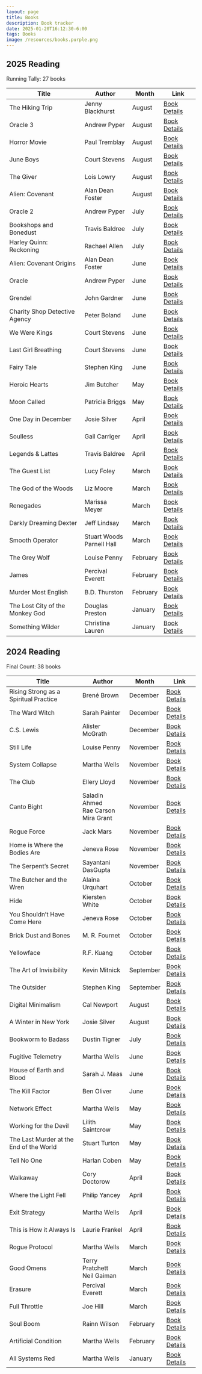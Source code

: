 ```yaml
---
layout: page
title: Books
description: Book tracker
date: 2025-01-20T16:12:30-6:00
tags: Books
image: /resources/books.purple.png
---
```



## 2025 Reading

<summary>Running Tally: 27 books</summary>

| Title | Author | Month | Link |
| ----- | ------ | ----- | ---- |
| The Hiking Trip | Jenny Blackhurst | August | [Book Details](https://www.librarything.com/search_works.php?searchType=title&search=The%20Hiking%20Trip) |
| Oracle 3 | Andrew Pyper | August | [Book Details](https://www.librarything.com/search_works.php?searchType=title&search=Oracle%203) |
| Horror Movie | Paul Tremblay | August | [Book Details](https://openlibrary.org/works/OL37615779W) |
| June Boys | Court Stevens | August | [Book Details](https://openlibrary.org/works/OL20651363W) |
| The Giver | Lois Lowry | August | [Book Details](https://openlibrary.org/works/OL1846076W) |
| Alien: Covenant | Alan Dean Foster | August | [Book Details](https://openlibrary.org/works/OL24331912W) |
| Oracle 2 | Andrew Pyper | July | [Book Details](https://www.librarything.com/search_works.php?searchType=title&search=Oracle%202) |
| Bookshops and Bonedust | Travis Baldree | July | [Book Details](https://openlibrary.org/works/OL34143972W) |
| Harley Quinn: Reckoning | Rachael Allen | July | [Book Details](https://www.librarything.com/search_works.php?searchType=title&search=Harley%20Quinn%3A%20Reckoning) |
| Alien: Covenant Origins | Alan Dean Foster | June | [Book Details](https://openlibrary.org/works/OL20824279W) |
| Oracle | Andrew Pyper | June | [Book Details](https://www.librarything.com/search_works.php?searchType=title&search=Oracle) |
| Grendel | John Gardner | June | [Book Details](https://openlibrary.org/works/OL280307W) |
| Charity Shop Detective Agency | Peter Boland | June | [Book Details](https://openlibrary.org/works/OL33455170W) |
| We Were Kings | Court Stevens | June | [Book Details](https://openlibrary.org/works/OL25448280W) |
| Last Girl Breathing | Court Stevens | June | [Book Details](https://openlibrary.org/works/OL36121156W) |
| Fairy Tale | Stephen King | June | [Book Details](https://openlibrary.org/works/OL27589863W) |
| Heroic Hearts | Jim Butcher | May | [Book Details](https://openlibrary.org/works/OL24794467W) |
| Moon Called | Patricia Briggs | May | [Book Details](https://openlibrary.org/works/OL5682781W) |
| One Day in December | Josie Silver | April | [Book Details](https://openlibrary.org/works/OL19762562W) |
| Soulless | Gail Carriger | April | [Book Details](https://openlibrary.org/works/OL14981695W) |
| Legends & Lattes | Travis Baldree | April | [Book Details](https://openlibrary.org/works/OL27591348W) |
| The Guest List | Lucy Foley | March | [Book Details](https://www.librarything.com/search_works.php?searchType=title&search=The%20Guest%20List) |
| The God of the Woods | Liz Moore | March | [Book Details](https://openlibrary.org/works/OL37827517W) |
| Renegades | Marissa Meyer | March | [Book Details](https://openlibrary.org/works/OL17867102W) |
| Darkly Dreaming Dexter | Jeff Lindsay | March | [Book Details](https://openlibrary.org/works/OL3968346W) |
| Smooth Operator | Stuart Woods<br>Parnell Hall | March | [Book Details](https://openlibrary.org/works/OL20475799W) |
| The Grey Wolf | Louise Penny | February | [Book Details](https://www.librarything.com/search_works.php?searchType=title&search=The%20Grey%20Wolf) |
| James | Percival Everett | February | [Book Details](https://openlibrary.org/works/OL36506504W) |
| Murder Most English | B.D. Thurston | February | [Book Details](https://www.librarything.com/search_works.php?searchType=title&search=Murder%20Most%20English) |
| The Lost City of the Monkey God | Douglas Preston | January | [Book Details](https://openlibrary.org/works/OL17876084W) |
| Something Wilder | Christina Lauren | January | [Book Details](https://openlibrary.org/works/OL26280333W) |


## 2024 Reading

<summary>Final Count: 38 books</summary>

| Title | Author | Month | Link |
| ----- | ------ | ----- | ---- |
| Rising Strong as a Spiritual Practice | Brené Brown | December | [Book Details](https://openlibrary.org/works/OL24343644W) |
| The Ward Witch | Sarah Painter | December | [Book Details](https://www.librarything.com/search_works.php?searchType=title&search=The%20Ward%20Witch) |
| C.S. Lewis | Alister McGrath | December | [Book Details](https://openlibrary.org/works/OL27033945W) |
| Still Life | Louise Penny | November | [Book Details](https://openlibrary.org/works/OL8475916W) |
| System Collapse | Martha Wells | November | [Book Details](https://openlibrary.org/works/OL33402895W) |
| The Club | Ellery Lloyd | November | [Book Details](https://openlibrary.org/works/OL27775853W) |
| Canto Bight | Saladin Ahmed<br>Rae Carson<br>Mira Grant | November | [Book Details](https://openlibrary.org/works/OL19723104W) |
| Rogue Force | Jack Mars | November | [Book Details](https://openlibrary.org/works/OL28488174W) |
| Home is Where the Bodies Are | Jeneva Rose | November | [Book Details](https://openlibrary.org/works/OL37615492W) |
| The Serpent’s Secret | Sayantani DasGupta | November | [Book Details](https://openlibrary.org/works/OL19751990W) |
| The Butcher and the Wren | Alaina Urquhart | October | [Book Details](https://openlibrary.org/works/OL27815081W) |
| Hide | Kiersten White | October | [Book Details](https://openlibrary.org/works/OL25815652W) |
| You Shouldn’t Have Come Here | Jeneva Rose | October | [Book Details](https://openlibrary.org/works/OL28721364W) |
| Brick Dust and Bones | M. R. Fournet | October | [Book Details](https://openlibrary.org/works/OL28692574W) |
| Yellowface | R.F. Kuang | October | [Book Details](https://www.librarything.com/search_works.php?searchType=title&search=Yellowface) |
| The Art of Invisibility | Kevin Mitnick | September | [Book Details](https://openlibrary.org/works/OL17635845W) |
| The Outsider | Stephen King | September | [Book Details](https://openlibrary.org/works/OL17937105W) |
| Digital Minimalism | Cal Newport | August | [Book Details](https://openlibrary.org/works/OL19541830W) |
| A Winter in New York | Josie Silver | August | [Book Details](https://www.librarything.com/search_works.php?searchType=title&search=A%20Winter%20in%20New%20York) |
| Bookworm to Badass | Dustin Tigner | July | [Book Details](https://www.librarything.com/search_works.php?searchType=title&search=Bookworm%20to%20Badass) |
| Fugitive Telemetry | Martha Wells | June | [Book Details](https://openlibrary.org/works/OL20805971W) |
| House of Earth and Blood | Sarah J. Maas | June | [Book Details](https://openlibrary.org/works/OL20650912W) |
| The Kill Factor | Ben Oliver | June | [Book Details](https://www.librarything.com/search_works.php?searchType=title&search=The%20Kill%20Factor) |
| Network Effect | Martha Wells | May | [Book Details](https://openlibrary.org/works/OL20735675W) |
| Working for the Devil | Lilith Saintcrow | May | [Book Details](https://openlibrary.org/works/OL8135977W) |
| The Last Murder at the End of the World | Stuart Turton | May | [Book Details](https://openlibrary.org/works/OL38057028W) |
| Tell No One | Harlan Coben | May | [Book Details](https://openlibrary.org/works/OL79338W) |
| Walkaway | Cory Doctorow | April | [Book Details](https://openlibrary.org/works/OL17801248W) |
| Where the Light Fell | Philip Yancey | April | [Book Details](https://openlibrary.org/works/OL25488817W) |
| Exit Strategy | Martha Wells | April | [Book Details](https://openlibrary.org/works/OL19763338W) |
| This is How it Always Is | Laurie Frankel | April | [Book Details](https://openlibrary.org/works/OL20044854W) |
| Rogue Protocol | Martha Wells | March | [Book Details](https://openlibrary.org/works/OL19753589W) |
| Good Omens | Terry Pratchett<br>Neil Gaiman | March | [Book Details](https://openlibrary.org/works/OL453936W) |
| Erasure | Percival Everett | March | [Book Details](https://openlibrary.org/works/OL8386917W) |
| Full Throttle | Joe Hill | March | [Book Details](https://openlibrary.org/works/OL20143959W) |
| Soul Boom | Rainn Wilson | February | [Book Details](https://openlibrary.org/works/OL28763073W) |
| Artificial Condition | Martha Wells | February | [Book Details](https://openlibrary.org/works/OL19747311W) |
| All Systems Red | Martha Wells | January | [Book Details](https://openlibrary.org/works/OL17914663W) |